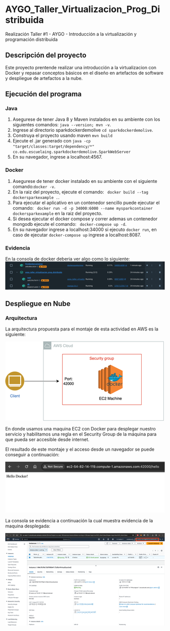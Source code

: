 # AYGO_Taller_Virtualizacion_Prog_Distribuida

Realización Taller #1 - AYGO - Introducción a la virtualización y programación distribuida

## Descripción del proyecto

Este proyecto prentende realizar una introducción a la virtualizacion con Docker y 
repasar conceptos básicos en el diseño en artefactos de software y despliegue de artefactos a la nube.

## Ejecución del programa

### Java
1. Asegurese de tener Java 8 y Maven instalados en su ambiente con los siguientes comandos: ```java --version; mvn -v```.
2. Ingrese al directorio sparkdockerdemolive ```cd sparkdockerdemolive```.
3. Construya el proyecto usando maven ```mvn build```
4. Ejecute el .jar generado con ```java -cp "target/classes:target/dependency/*" co.edu.escuelaing.sparkdockerdemolive.SparkWebServer```
5. En su navegador, ingrese a localhost:4567.

### Docker
1. Asegurese de tener docker instalado en su ambiente con el siguiente comando:```docker -v```.
2. En la raiz del proyecto, ejecute el comando: ``` docker build --tag dockersparkexample .```.
3. Para ejecutar el aplicativo en un contenedor sencillo puede ejecutar el comando: ``` docker run -d -p 34000:6000 --name mysparkcontainer dockersparkexample``` en la raiz del proyecto.
4. Si desea ejecutar el docker compose y correr ademas un contenedor mongodb ejecute el comando: ``` docker-compose up -d```.
5. En su navegador ingrese a localhost:34000 si ejecuto ```docker run```, en caso de ejecutar ```docker-compose up``` ingrese a localhost:8087.

### Evidencia 

En la consola de docker deberia ver algo como lo siguiente:
![dockercontainers.png](img%2Fdockercontainers.png)

## Despliegue en Nube

### Arquitectura

La arquitectura propuesta para el montaje de esta actividad en AWS es la siguiente:

![architecture.png](img%2Farchitecture.png)

En donde usamos una maquina EC2 con Docker para desplegar nuestro servicio y habilitamos una regla en el Security Group de la máquina para que pueda ser accesible desde internet.


El resultado de este montaje y el acceso desde un navegador se puede conseguir a continuación:

![Ec2Deploy.png](img%2FEc2Deploy.png)

La consola se evidencia a continuación la cual muestra evidencia de la maquina desplegada:

![EC2Dashboard.png](img%2FEC2Dashboard.png)